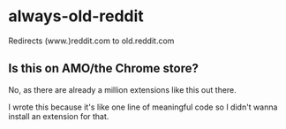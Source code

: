 # always-old-reddit

Redirects (www.)reddit.com to old.reddit.com

## Is this on AMO/the Chrome store?

No, as there are already a million extensions like this out there.

I wrote this because it's like one line of meaningful code so I
didn't wanna install an extension for that.
